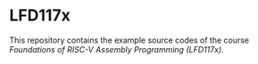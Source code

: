 # LFD117x

This repository contains the example source codes of the course *Foundations of RISC-V Assembly Programming (LFD117x)*.
